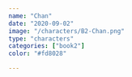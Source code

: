 ```yaml
---
name: "Chan"
date: "2020-09-02"
image: "/characters/B2-Chan.png"
type: "characters"
categories: ["book2"]
color: "#fd8028"

---
```



